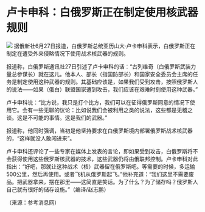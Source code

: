 

# 卢卡申科：白俄罗斯正在制定使用核武器规则

![](https://inews.gtimg.com/om_bt/ODh2RBFhTbd1fjidQ5O1xTK7okmbWE9XW20I7BLrDGPAAAA/1000)
据俄新社6月27日报道，白俄罗斯总统亚历山大·卢卡申科表示，白俄罗斯正在制定在遭受外来侵略情况下使用战术核武器的规则。

报道称，白俄罗斯通讯社27日引述了卢卡申科的话：“古列维奇（白俄罗斯武装力量总参谋长）就在这儿。他本人、部长（指国防部长）和国家安全委员会主席的任务是制定使用这种武器的规则。其基础应该是，如果我们受到攻击，按照俄罗斯人的说法——如果（俄白）联盟国家遭到攻击，我们应该在艰难时刻使用这种武器。”

卢卡申科说：“比方说，我只是打个比方，我们可以在征得俄罗斯同意的情况下使用它。会有一些无聊的议论：比如说我们会被利用之类的说法，这些都是无稽之谈。这是不可能的事情。这是我们的武器。”

报道称，他同时强调，当初是他坚持要求在白俄罗斯境内部署俄罗斯战术核武器的，“这样就没人敢闯进来”。

卢卡申科还评论了一些专家在媒体上发表的言论，即如果受到攻击，白俄罗斯将不会获得使用这些俄罗斯核武器的技术，这些武器仍将由俄联邦控制。卢卡申科对此指出：“好吧，那就让这种战术（核）武器留在俄罗斯吧。等需要的时候，多运输500公里，然后再使用。或者飞机从俄罗斯起飞。”他补充道：“我们这里不需要废品。把武器拿来，摆在那里——这简直是笑话。为了什么？为了储存吗？俄罗斯人自己就有很好的储存设施。”（编译/赵志鹏）

（来源：参考消息网）

